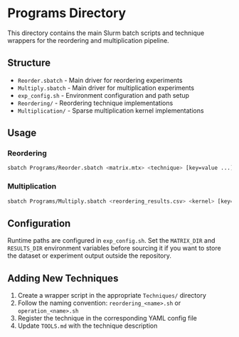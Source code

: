 # Programs Directory

This directory contains the main Slurm batch scripts and technique wrappers for the reordering and multiplication pipeline.

## Structure

- `Reorder.sbatch` - Main driver for reordering experiments
- `Multiply.sbatch` - Main driver for multiplication experiments  
- `exp_config.sh` - Environment configuration and path setup
- `Reordering/` - Reordering technique implementations
- `Multiplication/` - Sparse multiplication kernel implementations

## Usage

### Reordering
```bash
sbatch Programs/Reorder.sbatch <matrix.mtx> <technique> [key=value ...]
```

### Multiplication
```bash
sbatch Programs/Multiply.sbatch <reordering_results.csv> <kernel> [key=value ...]
```

## Configuration

Runtime paths are configured in `exp_config.sh`. Set the `MATRIX_DIR` and `RESULTS_DIR` environment variables before sourcing it if you want to store the dataset or experiment output outside the repository.

## Adding New Techniques

1. Create a wrapper script in the appropriate `Techniques/` directory
2. Follow the naming convention: `reordering_<name>.sh` or `operation_<name>.sh`
3. Register the technique in the corresponding YAML config file
4. Update `TOOLS.md` with the technique description
